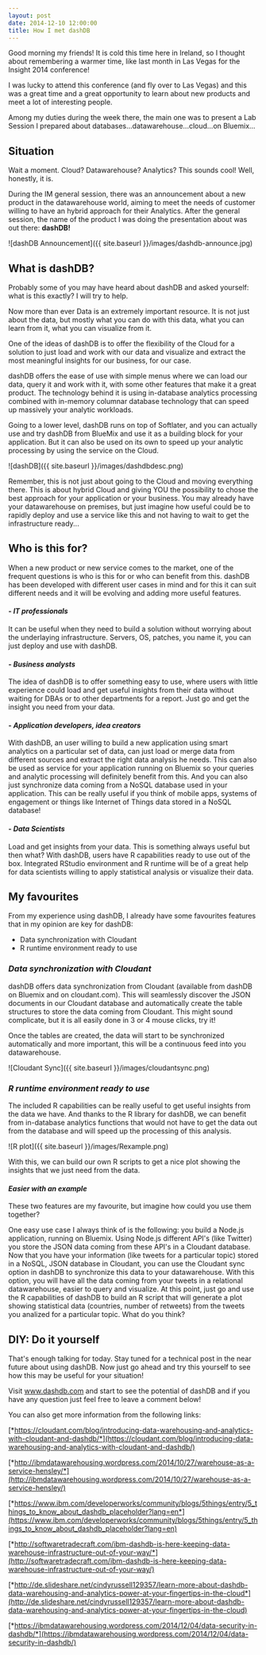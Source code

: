 ```yaml
---
layout: post
date: 2014-12-10 12:00:00
title: How I met dashDB
---
```


Good morning my friends!
It is cold this time here in Ireland, so I thought about remembering a warmer time, like last month in Las Vegas for the Insight 2014 conference!

I was lucky to attend this conference (and fly over to Las Vegas) and this was a great time and a great opportunity to learn about new products and meet a lot of interesting people.

Among my duties during the week there, the main one was to present a Lab Session I prepared about databases...datawarehouse...cloud...on Bluemix...

## **Situation**

Wait a moment. Cloud? Datawarehouse? Analytics? This sounds cool!
Well, honestly, it is.

During the IM general session, there was an announcement about a new product in the datawarehouse world, aiming to meet the needs of customer willing to have an hybrid approach for their Analytics. After the general session, the name of the product I was doing the presentation about was out there: **dashDB!**

![dashDB Announcement]({{ site.baseurl }}/images/dashdb-announce.jpg)


## **What is dashDB?**

Probably some of you may have heard about dashDB and asked yourself: what is this exactly? I will try to help.

Now more than ever Data is an extremely important resource. It is not just about the data, but mostly what you can do with this data, what you can learn from it, what you can visualize from it.

One of the ideas of dashDB is to offer the flexibility of the Cloud for a solution to just load and work with our data and visualize and extract the most meaningful insights for our business, for our case.

dashDB offers the ease of use with simple menus where we can load our data, query it and work with it, with some other features that make it a great product. The technology behind it is using in-database analytics processing combined with in-memory columnar database technology that can speed up massively your analytic workloads.

Going to a lower level, dashDB runs on top of Softlater, and you can actually use and try dashDB from BlueMix and use it as a building block for your application. But it can also be used on its own to speed up your analytic processing by using the service on the Cloud. 

![dashDB]({{ site.baseurl }}/images/dashdbdesc.png)

Remember, this is not just about going to the Cloud and moving everything there. This is about hybrid Cloud and giving YOU the possibility to chose the best approach for your application or your business. You may already have your datawarehouse on premises, but just imagine how useful could be to rapidly deploy and use a service like this and not having to wait to get the infrastructure ready...

## **Who is this for?**

When a new product or new service comes to the market, one of the frequent questions is who is this for or who can benefit from this. dashDB has been developed with different user cases in mind and for this it can suit different needs and it will be evolving and adding more useful features.

#### - *IT professionals*

It can be useful when they need to build a solution without worrying about the underlaying infrastructure. Servers, OS, patches, you name it, you can just deploy and use with dashDB.

####  - *Business analysts*

The idea of dashDB is to offer something easy to use, where users with little experience could load and get useful insights from their data without waiting for DBAs or to other departments for a report. Just go and get the insight you need from your data.

#### - *Application developers, idea creators*

With dashDB, an user willing to build a new application using smart analytics on a particular set of data, can just load or merge data from different sources and extract the right data analysis he needs. This can also be used as service for your application running on Bluemix so your queries and analytic processing will definitely benefit from this. And you can also just synchronize data coming from a NoSQL database used in your application. This can be really useful if you think of mobile apps, systems of engagement or things like Internet of Things data stored in a NoSQL database!

#### - *Data Scientists*

Load and get insights from your data. This is something always useful but then what? With dashDB, users have R capabilities ready to use out of the box. Integrated RStudio environment and R runtime will be of a great help for data scientists willing to apply statistical analysis or visualize their data.

## **My favourites**

From my experience using dashDB, I already have some favourites features that in my opinion are key for dashDB:

- Data synchronization with Cloudant
- R runtime environment ready to use

### *Data synchronization with Cloudant*

dashDB offers data synchronization from Cloudant (available from dashDB on Bluemix and on cloudant.com). This will seamlessly discover the JSON documents in our Cloudant database and automatically create the table structures to store the data coming from Cloudant. This might sound complicate, but it is all easily done in 3 or 4 mouse clicks, try it!

Once the tables are created, the data will start to be synchronized automatically and more important, this will be a continuous feed into you datawarehouse.

![Cloudant Sync]({{ site.baseurl }}/images/cloudantsync.png)

### *R runtime environment ready to use*

The included R capabilities can be really useful to get useful insights from the data we have. And thanks to the R library for dashDB, we can benefit from in-database analytics functions that would not have to get the data out from the database and will speed up the processing of this analysis. 

![R plot]({{ site.baseurl }}/images/Rexample.png)


With this, we can build our own R scripts to get a nice plot showing the insights that we just need from the data.

#### *Easier with an example*

These two features are my favourite, but imagine how could you use them together?

One easy use case I always think of is the following: you build a Node.js application, running on Bluemix. Using Node.js different API's (like Twitter) you store the JSON data coming from these API's in a Cloudant database. Now that you have your information (like tweets for a particular topic) stored in a NoSQL, JSON database in Cloudant, you can use the Cloudant sync option in dashDB to synchronize this data to your datawarehouse. With this option, you will have all the data coming from your tweets in a relational datawarehouse, easier to query and visualize. At this point, just go and use the R capabilities of dashDB to build an R script that will generate a plot showing statistical data (countries, number of retweets) from the tweets you analized for a particular topic. What do you think?

## **DIY: Do it yourself**

That's enough talking for today. Stay tuned for a technical post in the near future about using dashDB. Now just go ahead and try this yourself to see how this may be useful for your situation!

Visit www.dashdb.com and start to see the potential of dashDB and if you have any question just feel free to leave a comment below!

You can also get more information from the following links:

[*https://cloudant.com/blog/introducing-data-warehousing-and-analytics-with-cloudant-and-dashdb/*](https://cloudant.com/blog/introducing-data-warehousing-and-analytics-with-cloudant-and-dashdb/)

[*http://ibmdatawarehousing.wordpress.com/2014/10/27/warehouse-as-a-service-hensley/*](http://ibmdatawarehousing.wordpress.com/2014/10/27/warehouse-as-a-service-hensley/)

[*https://www.ibm.com/developerworks/community/blogs/5things/entry/5_things_to_know_about_dashdb_placeholder?lang=en*](https://www.ibm.com/developerworks/community/blogs/5things/entry/5_things_to_know_about_dashdb_placeholder?lang=en)

[*http://softwaretradecraft.com/ibm-dashdb-is-here-keeping-data-warehouse-infrastructure-out-of-your-way/*](http://softwaretradecraft.com/ibm-dashdb-is-here-keeping-data-warehouse-infrastructure-out-of-your-way/)

[*http://de.slideshare.net/cindyrussell129357/learn-more-about-dashdb-data-warehousing-and-analytics-power-at-your-fingertips-in-the-cloud*](http://de.slideshare.net/cindyrussell129357/learn-more-about-dashdb-data-warehousing-and-analytics-power-at-your-fingertips-in-the-cloud)

[*https://ibmdatawarehousing.wordpress.com/2014/12/04/data-security-in-dashdb/*](https://ibmdatawarehousing.wordpress.com/2014/12/04/data-security-in-dashdb/)	




